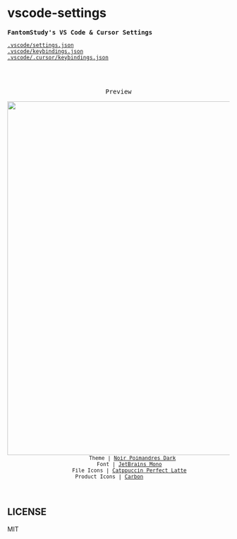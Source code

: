 # vscode-settings

<samp><b>FantomStudy's VS Code & Cursor Settings</b></samp>

[`.vscode/settings.json`](./.vscode/settings.json)<br>
[`.vscode/keybindings.json`](./.vscode/keybindings.json)<br>
[`.vscode/.cursor/keybindings.json`](./.vscode/.cursor/keybindings.json)

<br>
<br>
<p align="center"><samp>Preview</samp></p>

<p align="center">
<img src="https://github.com/user-attachments/assets/04938b96-29f8-44e0-8755-92126898aa9e" width="800">
<sub><samp>&nbsp;&nbsp;&nbsp;&nbsp;&nbsp;&nbsp;&nbsp;&nbsp;&nbsp;Theme | <a href="https://marketplace.visualstudio.com/items?itemName=noir-poimandres.noir-poimandres">Noir Poimandres Dark</a><br>
&nbsp;&nbsp;&nbsp;&nbsp;&nbsp;&nbsp;&nbsp;Font | <a href="https://www.jetbrains.com/lp/mono/">JetBrains Mono</a><br>
&nbsp;&nbsp;&nbsp;&nbsp;&nbsp;&nbsp;&nbsp;File Icons | <a href="https://marketplace.visualstudio.com/items?itemName=catppuccin.catppuccin-perfect-latte">Catppuccin Perfect Latte</a><br>
Product Icons | <a href="https://marketplace.visualstudio.com/items?itemName=carbon-icons.carbon-icons">Carbon</a>&nbsp;&nbsp;&nbsp;&nbsp;&nbsp;&nbsp;</samp></sub>
</p>

<br>

## LICENSE

MIT
